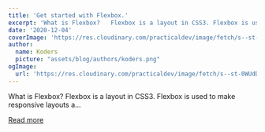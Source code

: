 ```yaml
---
title: 'Get started with Flexbox.'
excerpt: 'What is Flexbox?   Flexbox is a layout in CSS3. Flexbox is used to make responsive layouts a...'
date: '2020-12-04'
coverImage: 'https://res.cloudinary.com/practicaldev/image/fetch/s--st-0WUdD--/c_imagga_scale,f_auto,fl_progressive,h_420,q_auto,w_1000/https://dev-to-uploads.s3.amazonaws.com/i/pcdnc4x3hqoy7yemu5dh.png'
author:
  name: Koders
  picture: "assets/blog/authors/koders.png"
ogImage:
  url: 'https://res.cloudinary.com/practicaldev/image/fetch/s--st-0WUdD--/c_imagga_scale,f_auto,fl_progressive,h_420,q_auto,w_1000/https://dev-to-uploads.s3.amazonaws.com/i/pcdnc4x3hqoy7yemu5dh.png'
---
```


What is Flexbox?   Flexbox is a layout in CSS3. Flexbox is used to make responsive layouts a...

[Read more](https://dev.to/virensuthar/get-started-with-flexbox-3in5)
